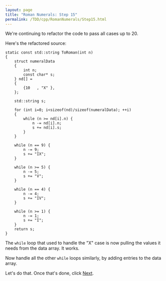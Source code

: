 ```yaml
---
layout: page
title: "Roman Numerals: Step 15"
permalink: /TDD/cpp/RomanNumerals/Step15.html
---
```


We're continuing to refactor the code to pass all cases up to 20. 

Here's the refactored source:
```
static const std::string ToRoman(int n)
{
	struct numeralData
	{
		int n;
		const char* s;
	} nd[] =
	{
		{10   , "X" },
	};

	std::string s;

	for (int i=0; i<sizeof(nd)/sizeof(numeralData); ++i)
	{
		while (n >= nd[i].n) {
			n -= nd[i].n;
			s += nd[i].s;
		}
	}

	while (n == 9) {
		n -= 9;
		s += "IX";
	}

	while (n >= 5) {
		n -= 5;
		s += "V";
	}

	while (n == 4) {
		n -= 4;
		s += "IV";
	}

	while (n >= 1) {
		n -= 1;
		s += "I";
	}
	return s;
}
```

The ```while``` loop that used to handle the "X" case is now pulling the values it needs from the data array.  It works. 

Now handle all the other ```while``` loops similarly, by adding entries to the data array.

Let's do that.  Once that's done, click [Next](Step16.html).
